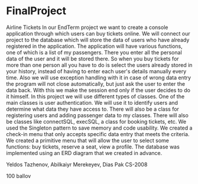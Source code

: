 # FinalProject
Airline Tickets
In our EndTerm project we want to create a console application through which users can buy tickets online. We will connect our project to the database which will store the data of users who have already registered in the application. The application will have various functions, one of which is a list of my passengers. There you enter all the personal data of the user and it will be stored there. So when you buy tickets for more than one person all you have to do is select the users already stored in your history, instead of having to enter each user's details manually every time.
Also we will use exception handling with it in case of wrong data entry the program will not close automatically, but just ask the user to enter the data back. With this we make the session end only if the user decides to do it himself. 
In this project we will use different types of classes. One of the main classes is user authentication. We will use it to identify users and determine what data they have access to. There will also be a class for registering users and adding passenger data to my classes. There will also be classes like connectSQL, execSQL, a class for booking tickets, etc.
We used the Singleton pattern to save memory and code usability. 
We created a check-in menu that only accepts specific data entry that meets the criteria.
We created a primitive menu that will allow the user to select some functions: buy tickets, reserve a seat, view a profile.
The database was implemented using an ERD diagram that we created in advance.

Yeldos Tazhenov, Abilkaiyr Merekeyev, Dias Pak CS-2008










































100 ballov 
